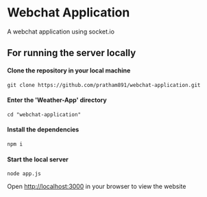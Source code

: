 # Webchat Application
A webchat application using socket.io


## For running the server locally

#### Clone the repository in your local machine
```
git clone https://github.com/pratham891/webchat-application.git
```

#### Enter the 'Weather-App' directory
```
cd "webchat-application"
```

#### Install the dependencies
```
npm i
```

#### Start the local server
```
node app.js
```

Open [http://localhost:3000](http://localhost:3000) in your browser to view the website

